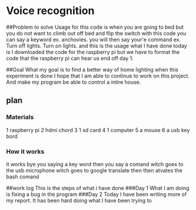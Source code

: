 # Voice recognition

##Problem to solve 
Usage for this code is when you are going to bed but you do not want to climb out off bed and flip the switch with this code you can say a keyword ex. anchovies.
you will then say your'e command ex. Turn off lights. Turn on lights. and this is the usage
what I have done today is I downloaded the code for the raspberry pi but we have to format the code that the raspberry pi can hear us end off day 1.

##Goal 
What my goal is to find a better way of home lighting when this experiment is done I hope that I am able to continue to work on this project. And make my program be able to control a intire house.
 
## plan

### Materials
 1 raspberry pi
 2 hdmi chord
 3 1 sd card
 4 1 computer
 5 a mouse
 6 a usb key bord

### How it works
it works bye you saying a key word then you say a comand witch goes to the usb microphone witch goes to google translate then then atvates the bash comand 


##work log 
This is the steps of what i have done
###Day 1
What I am doing is fixing a bug in the program 
###Day 2
Today I have been writing more of my report. It has been hard doing what I have been trying to  